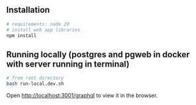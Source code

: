 ## Installation
```bash
# requirements: node 20
# install web app libraries
npm install
```

## Running locally (postgres and pgweb in docker with server running in terminal)
```bash
# from root directory
bash run-local.dev.sh
```
Open [http://localhost:3001/graphql](http://localhost:3001/graphql) to view it in the browser.